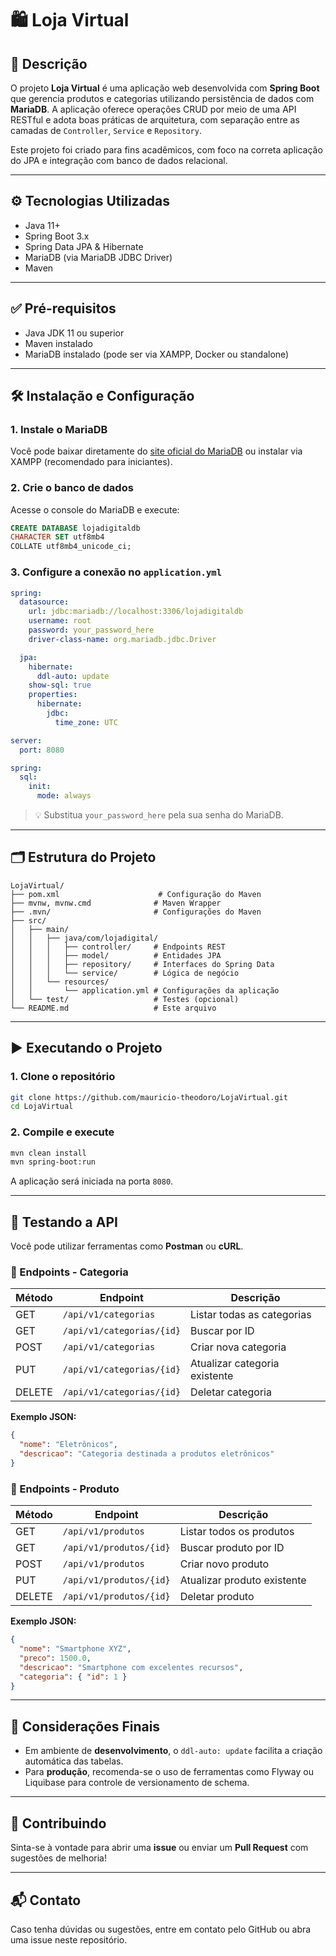 # 🛍️ Loja Virtual

## 📌 Descrição

O projeto **Loja Virtual** é uma aplicação web desenvolvida com **Spring Boot** que gerencia produtos e categorias utilizando persistência de dados com **MariaDB**. A aplicação oferece operações CRUD por meio de uma API RESTful e adota boas práticas de arquitetura, com separação entre as camadas de `Controller`, `Service` e `Repository`.

Este projeto foi criado para fins acadêmicos, com foco na correta aplicação do JPA e integração com banco de dados relacional.

---

## ⚙️ Tecnologias Utilizadas

- Java 11+
- Spring Boot 3.x
- Spring Data JPA & Hibernate
- MariaDB (via MariaDB JDBC Driver)
- Maven

---

## ✅ Pré-requisitos

- Java JDK 11 ou superior
- Maven instalado
- MariaDB instalado (pode ser via XAMPP, Docker ou standalone)

---

## 🛠️ Instalação e Configuração

### 1. Instale o MariaDB

Você pode baixar diretamente do [site oficial do MariaDB](https://mariadb.org/download/) ou instalar via XAMPP (recomendado para iniciantes).

### 2. Crie o banco de dados

Acesse o console do MariaDB e execute:

```sql
CREATE DATABASE lojadigitaldb
CHARACTER SET utf8mb4
COLLATE utf8mb4_unicode_ci;
```

### 3. Configure a conexão no `application.yml`

```yaml
spring:
  datasource:
    url: jdbc:mariadb://localhost:3306/lojadigitaldb
    username: root
    password: your_password_here
    driver-class-name: org.mariadb.jdbc.Driver

  jpa:
    hibernate:
      ddl-auto: update
    show-sql: true
    properties:
      hibernate:
        jdbc:
          time_zone: UTC

server:
  port: 8080

spring:
  sql:
    init:
      mode: always
```

> 💡 Substitua `your_password_here` pela sua senha do MariaDB.

---

## 🗂️ Estrutura do Projeto

```
LojaVirtual/
├── pom.xml                      # Configuração do Maven
├── mvnw, mvnw.cmd              # Maven Wrapper
├── .mvn/                       # Configurações do Maven
├── src/
│   ├── main/
│   │   ├── java/com/lojadigital/
│   │   │   ├── controller/     # Endpoints REST
│   │   │   ├── model/          # Entidades JPA
│   │   │   ├── repository/     # Interfaces do Spring Data
│   │   │   └── service/        # Lógica de negócio
│   │   └── resources/
│   │       └── application.yml # Configurações da aplicação
│   └── test/                   # Testes (opcional)
└── README.md                   # Este arquivo
```

---

## ▶️ Executando o Projeto

### 1. Clone o repositório

```bash
git clone https://github.com/mauricio-theodoro/LojaVirtual.git
cd LojaVirtual
```

### 2. Compile e execute

```bash
mvn clean install
mvn spring-boot:run
```

A aplicação será iniciada na porta `8080`.

---

## 🧪 Testando a API

Você pode utilizar ferramentas como **Postman** ou **cURL**.

### 🔹 Endpoints - Categoria

| Método | Endpoint                             | Descrição                    |
|--------|--------------------------------------|------------------------------|
| GET    | `/api/v1/categorias`                 | Listar todas as categorias   |
| GET    | `/api/v1/categorias/{id}`            | Buscar por ID                |
| POST   | `/api/v1/categorias`                 | Criar nova categoria         |
| PUT    | `/api/v1/categorias/{id}`            | Atualizar categoria existente|
| DELETE | `/api/v1/categorias/{id}`            | Deletar categoria            |

**Exemplo JSON:**

```json
{
  "nome": "Eletrônicos",
  "descricao": "Categoria destinada a produtos eletrônicos"
}
```

### 🔹 Endpoints - Produto

| Método | Endpoint                            | Descrição                     |
|--------|-------------------------------------|-------------------------------|
| GET    | `/api/v1/produtos`                  | Listar todos os produtos      |
| GET    | `/api/v1/produtos/{id}`             | Buscar produto por ID         |
| POST   | `/api/v1/produtos`                  | Criar novo produto            |
| PUT    | `/api/v1/produtos/{id}`             | Atualizar produto existente   |
| DELETE | `/api/v1/produtos/{id}`             | Deletar produto               |

**Exemplo JSON:**

```json
{
  "nome": "Smartphone XYZ",
  "preco": 1500.0,
  "descricao": "Smartphone com excelentes recursos",
  "categoria": { "id": 1 }
}
```

---

## 📌 Considerações Finais

- Em ambiente de **desenvolvimento**, o `ddl-auto: update` facilita a criação automática das tabelas.
- Para **produção**, recomenda-se o uso de ferramentas como Flyway ou Liquibase para controle de versionamento de schema.

---

## 🤝 Contribuindo

Sinta-se à vontade para abrir uma **issue** ou enviar um **Pull Request** com sugestões de melhoria!

---

## 📬 Contato

Caso tenha dúvidas ou sugestões, entre em contato pelo GitHub ou abra uma issue neste repositório.
